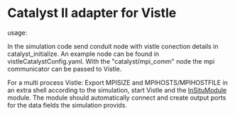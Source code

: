 Catalyst II adapter for Vistle
=====================================

usage:

In the simulation code send conduit node with vistle conection details in catalyst_initialize.
An example node can be found in vistleCatalystConfig.yaml.
With the "catalyst/mpi_comm" node the mpi communicator can be passed to Vistle.

For a multi process Vistle:
Export MPISIZE and MPIHOSTS/MPIHOSTFILE in an extra shell according to the simulation,
start Vistle and the [InSituModule]() module. The module should automatically connect and create output ports for the data fields the simulation provids.
